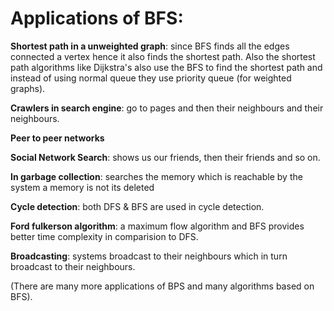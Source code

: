 # Applications of BFS:

**Shortest path in a unweighted graph**: since BFS finds all the edges connected a vertex hence it also finds the shortest path. Also the shortest path algorithms like Dijkstra's also use the BFS to find the shortest path and instead of using normal queue they use priority queue (for weighted graphs).

**Crawlers in search engine**: go to pages and then their neighbours and their neighbours.

**Peer to peer networks**

**Social Network Search**: shows us our friends, then their friends and so on.

**In garbage collection**: searches the memory which is reachable by the system a memory is not its deleted

**Cycle detection**: both DFS & BFS are used in cycle detection.

**Ford fulkerson algorithm**: a maximum flow algorithm and BFS provides better time complexity in comparision to DFS.

**Broadcasting**: systems broadcast to their neighbours which in turn broadcast to their neighbours.

(There are many more applications of BPS and many algorithms based on BFS).
